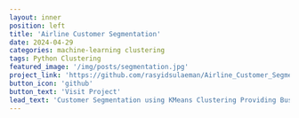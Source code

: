 ```yaml
---
layout: inner
position: left
title: 'Airline Customer Segmentation'
date: 2024-04-29
categories: machine-learning clustering
tags: Python Clustering 
featured_image: '/img/posts/segmentation.jpg'
project_link: 'https://github.com/rasyidsulaeman/Airline_Customer_Segmentation'
button_icon: 'github'
button_text: 'Visit Project'
lead_text: 'Customer Segmentation using KMeans Clustering Providing Business Optimization'
---
```

